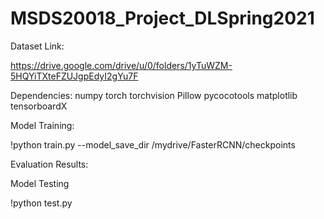 # MSDS20018_Project_DLSpring2021

Dataset Link:

https://drive.google.com/drive/u/0/folders/1yTuWZM-5HQYiTXteFZUJgpEdyI2gYu7F

Dependencies:
numpy
torch
torchvision
Pillow
pycocotools
matplotlib
tensorboardX


Model Training:

!python train.py --model_save_dir /mydrive/FasterRCNN/checkpoints

Evaluation Results:




Model Testing

!python test.py




